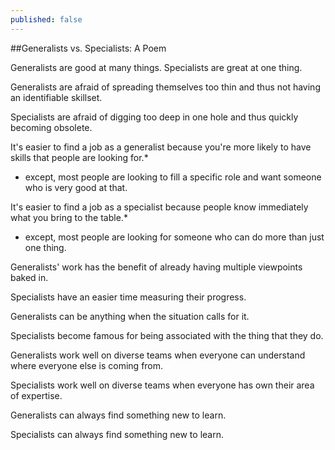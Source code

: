 ```yaml
---
published: false
---
```



##Generalists vs. Specialists: A Poem

Generalists are good at many things. Specialists are great at one thing.

Generalists are afraid of spreading themselves too thin and thus not having an identifiable skillset.

Specialists are afraid of digging too deep in one hole and thus quickly becoming obsolete.

It's easier to find a job as a generalist because you're more likely to have skills that people are looking for.*

* except, most people are looking to fill a specific role and want someone who is very good at that.

It's easier to find a job as a specialist because people know immediately what you bring to the table.*

* except, most people are looking for someone who can do more than just one thing.

Generalists' work has the benefit of already having multiple viewpoints baked in.

Specialists have an easier time measuring their progress.

Generalists can be anything when the situation calls for it.

Specialists become famous for being associated with the thing that they do.

Generalists work well on diverse teams when everyone can understand where everyone else is coming from.

Specialists work well on diverse teams when everyone has own their area of expertise.

Generalists can always find something new to learn.

Specialists can always find something new to learn.

